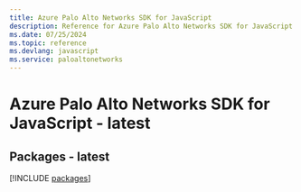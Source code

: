 ```yaml
---
title: Azure Palo Alto Networks SDK for JavaScript
description: Reference for Azure Palo Alto Networks SDK for JavaScript
ms.date: 07/25/2024
ms.topic: reference
ms.devlang: javascript
ms.service: paloaltonetworks
---
```

# Azure Palo Alto Networks SDK for JavaScript - latest
## Packages - latest
[!INCLUDE [packages](palo-alto-networks-index.md)]